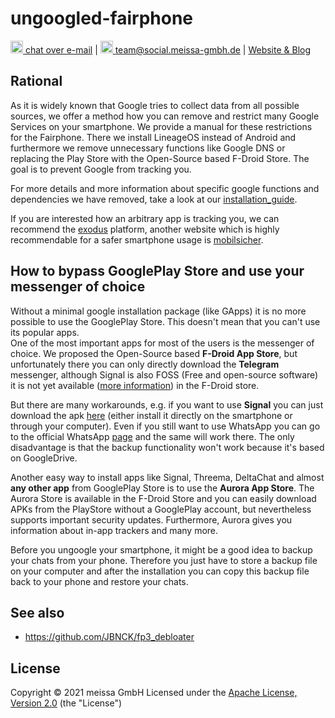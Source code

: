 # ungoogled-fairphone

[<img src="https://domaindrivenarchitecture.org/img/delta-chat.svg" width=20 alt="DeltaChat"> chat over e-mail](mailto:buero@meissa-gmbh.de?subject=community-chat) | [<img src="https://meissa-gmbh.de/img/community/Mastodon_Logotype.svg" width=20 alt="team@social.meissa-gmbh.de"> team@social.meissa-gmbh.de](https://social.meissa-gmbh.de/@team) | [Website & Blog](https://domaindrivenarchitecture.org)

## Rational

As it is widely known that Google tries to collect data from all possible sources, we offer a method how you can remove and restrict many Google Services on your smartphone. We provide a manual for these restrictions for the Fairphone. There we install LineageOS instead of Android and furthermore we remove unnecessary functions like Google DNS or replacing the Play Store with the Open-Source based F-Droid Store. The goal is to prevent Google from tracking you.

For more details and more information about specific google functions and dependencies we have removed, take a look at our [installation_guide][guide].


If you are interested how an arbitrary app is tracking you, we can recommend the [exodus][privacy] platform, another website which is highly recommendable for a safer smartphone usage is [mobilsicher][privacyII].

## How to bypass GooglePlay Store and use your messenger of choice

Without a minimal google installation package (like GApps) it is no more possible to use the GooglePlay Store. This doesn't mean that you can't use its popular apps.\
One of the most important apps for most of the users is the messenger of choice. We proposed the Open-Source based **F-Droid App Store**, but unfortunately there you can only directly download the **Telegram** messenger, although Signal is also FOSS (Free and open-source software) it is not yet available ([more information][signal]) in the F-Droid store. 

But there are many workarounds, e.g. if you want to use **Signal** you can just download the apk [here][signalapk] (either install it directly on the smartphone or through your computer). Even if you still want to use WhatsApp you can go to the official WhatsApp [page][whatsapp] and the same will work there. The only disadvantage is that the backup functionality won't work because it's based on GoogleDrive.

Another easy way to install apps like Signal, Threema, DeltaChat and almost **any other app** from GooglePlay Store is to use the **Aurora App Store**. The Aurora Store is available in the F-Droid Store and you can easily download APKs from the PlayStore without a GooglePlay account, but nevertheless supports important security updates. Furthermore, Aurora gives you information about in-app trackers and many more.

Before you ungoogle your smartphone, it might be a good idea to backup your chats from your phone. Therefore you just have to store a backup file on your computer and after the installation you can copy this backup file back to your phone and restore your chats.



## See also
* https://github.com/JBNCK/fp3_debloater


## License
Copyright © 2021 meissa GmbH
Licensed under the [Apache License, Version 2.0](LICENSE) (the "License")

[guide]: https://gitlab.com/domaindrivenarchitecture/ungoogled-fairphone/-/blob/main/installation_guide.md
[privacy]: https://reports.exodus-privacy.eu.org/de/
[privacyII]: https://mobilsicher.de/
[signalapk]: https://signal.org/android/apk/
[whatsapp]: https://www.whatsapp.com/download/
[signal]: https://github.com/signalapp/Signal-Android/issues/281#issuecomment-21762482
